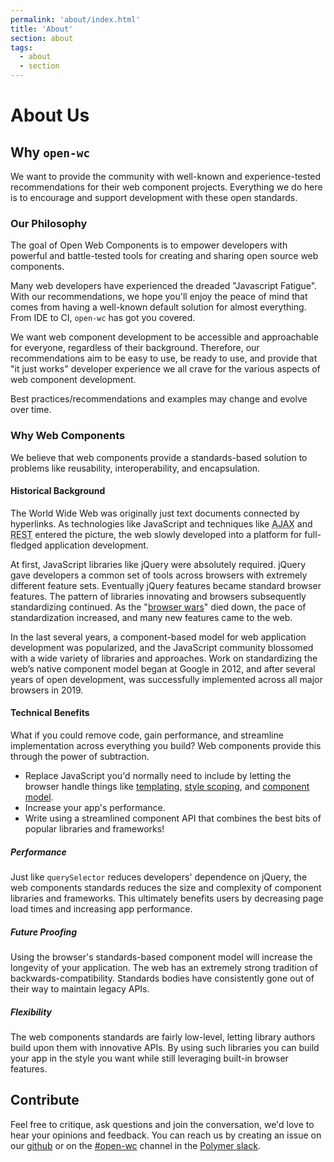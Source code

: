 ```yaml
---
permalink: 'about/index.html'
title: 'About'
section: about
tags:
  - about
  - section
---
```


# About Us

## Why `open-wc`

We want to provide the community with well-known and experience-tested recommendations for their web component projects. Everything we do here is to encourage and support development with these open standards.

### Our Philosophy

The goal of Open Web Components is to empower developers with powerful and battle-tested tools for creating and sharing open source web components.

Many web developers have experienced the dreaded "Javascript Fatigue". With our recommendations, we hope you'll enjoy the peace of mind that comes from having a well-known default solution for almost everything. From IDE to CI, `open-wc` has got you covered.

We want web component development to be accessible and approachable for everyone, regardless of their background. Therefore, our recommendations aim to be easy to use, be ready to use, and provide that "it just works" developer experience we all crave for the various aspects of web component development.

Best practices/recommendations and examples may change and evolve over time.

### Why Web Components

We believe that web components provide a standards-based solution to problems like reusability, interoperability, and encapsulation.

#### Historical Background

The World Wide Web was originally just text documents connected by hyperlinks. As technologies like JavaScript and techniques like <abbr title="Asynchronous JavaScript and XML">AJAX</abbr> and <abbr title="Representational State Transfer">REST</abbr> entered the picture, the web slowly developed into a platform for full-fledged application development.

At first, JavaScript libraries like jQuery were absolutely required. jQuery gave developers a common set of tools across browsers with extremely different feature sets. Eventually jQuery features became standard browser features. The pattern of libraries innovating and browsers subsequently standardizing continued. As the "[browser wars](https://www.wikiwand.com/en/Browser_wars)" died down, the pace of standardization increased, and many new features came to the web.

In the last several years, a component-based model for web application development was popularized, and the JavaScript community blossomed with a wide variety of libraries and approaches. Work on standardizing the web’s native component model began at Google in 2012, and after several years of open development, was successfully implemented across all major browsers in 2019.

#### Technical Benefits

What if you could remove code, gain performance, and streamline implementation across everything you build? Web components provide this through the power of subtraction.

- Replace JavaScript you'd normally need to include by letting the browser handle things like [templating](https://www.w3.org/TR/html5/semantics-scripting.html#the-template-element), [style scoping](https://www.w3.org/TR/dom41/#shadow-trees), and [component model](https://html.spec.whatwg.org/multipage/custom-elements.html#custom-elements).
- Increase your app's performance.
- Write using a streamlined component API that combines the best bits of popular libraries and frameworks!

##### Performance

Just like `querySelector` reduces developers' dependence on jQuery, the web components standards reduces the size and complexity of component libraries and frameworks. This ultimately benefits users by decreasing page load times and increasing app performance.

##### Future Proofing

Using the browser's standards-based component model will increase the longevity of your application. The web has an extremely strong tradition of backwards-compatibility. Standards bodies have consistently gone out of their way to maintain legacy APIs.

##### Flexibility

The web components standards are fairly low-level, letting library authors build upon them with innovative APIs. By using such libraries you can build your app in the style you want while still leveraging built-in browser features.

## Contribute

Feel free to critique, ask questions and join the conversation, we'd love to hear your opinions and feedback. You can reach us by creating an issue on our [github](https://github.com/open-wc) or on the [#open-wc](hhttps://slack.com/share/IUQNUPWUF/awabyN8iYH4dXX6aGpu16ES9/enQtOTc2Nzc2ODEyOTY3LWM5ZGExNGFiMmM4NDY2YWI2MzYwOGY5ZTNlZjk4OGU4NTFhMGJjNmVhNGI4MzVlNTMwNGRiNGIxNjc4MGJhNDg) channel in the [Polymer slack](https://www.polymer-project.org/slack-invite).
